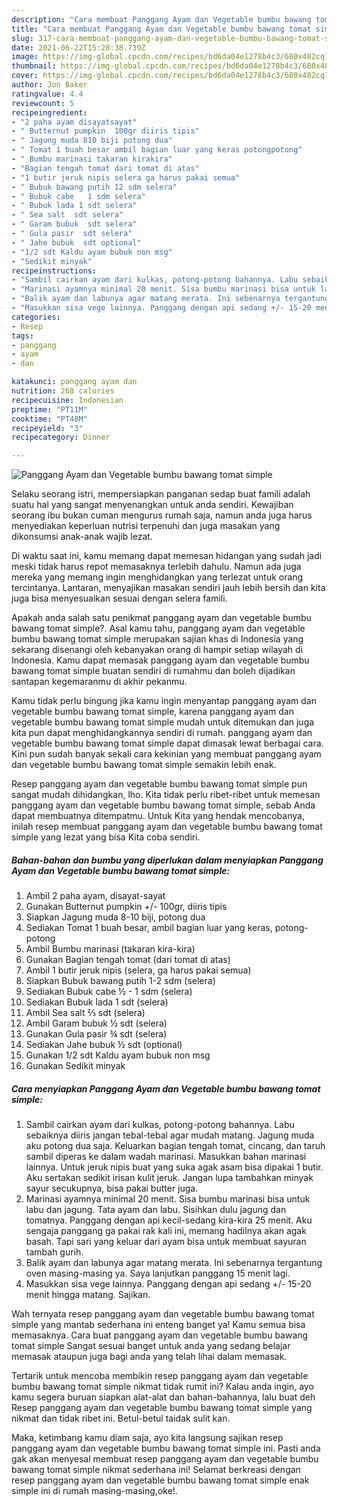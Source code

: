 ```yaml
---
description: "Cara membuat Panggang Ayam dan Vegetable bumbu bawang tomat simple yang enak dan Mudah Dibuat"
title: "Cara membuat Panggang Ayam dan Vegetable bumbu bawang tomat simple yang enak dan Mudah Dibuat"
slug: 317-cara-membuat-panggang-ayam-dan-vegetable-bumbu-bawang-tomat-simple-yang-enak-dan-mudah-dibuat
date: 2021-06-22T15:28:38.739Z
image: https://img-global.cpcdn.com/recipes/bd6da04e1278b4c3/680x482cq70/panggang-ayam-dan-vegetable-bumbu-bawang-tomat-simple-foto-resep-utama.jpg
thumbnail: https://img-global.cpcdn.com/recipes/bd6da04e1278b4c3/680x482cq70/panggang-ayam-dan-vegetable-bumbu-bawang-tomat-simple-foto-resep-utama.jpg
cover: https://img-global.cpcdn.com/recipes/bd6da04e1278b4c3/680x482cq70/panggang-ayam-dan-vegetable-bumbu-bawang-tomat-simple-foto-resep-utama.jpg
author: Jon Baker
ratingvalue: 4.4
reviewcount: 5
recipeingredient:
- "2 paha ayam disayatsayat"
- " Butternut pumpkin  100gr diiris tipis"
- " Jagung muda 810 biji potong dua"
- " Tomat 1 buah besar ambil bagian luar yang keras potongpotong"
- " Bumbu marinasi takaran kirakira"
- "Bagian tengah tomat dari tomat di atas"
- "1 butir jeruk nipis selera ga harus pakai semua"
- " Bubuk bawang putih 12 sdm selera"
- " Bubuk cabe   1 sdm selera"
- " Bubuk lada 1 sdt selera"
- " Sea salt  sdt selera"
- " Garam bubuk  sdt selera"
- " Gula pasir  sdt selera"
- " Jahe bubuk  sdt optional"
- "1/2 sdt Kaldu ayam bubuk non msg"
- "Sedikit minyak"
recipeinstructions:
- "Sambil cairkan ayam dari kulkas, potong-potong bahannya. Labu sebaiknya diiris jangan tebal-tebal agar mudah matang. Jagung muda aku potong dua saja. Keluarkan bagian tengah tomat, cincang, dan taruh sambil diperas ke dalam wadah marinasi. Masukkan bahan marinasi lainnya. Untuk jeruk nipis buat yang suka agak asam bisa dipakai 1 butir. Aku sertakan sedikit irisan kulit jeruk. Jangan lupa tambahkan minyak sayur secukupnya, bisa pakai butter juga."
- "Marinasi ayamnya minimal 20 menit. Sisa bumbu marinasi bisa untuk labu dan jagung. Tata ayam dan labu. Sisihkan dulu jagung dan tomatnya. Panggang dengan api kecil-sedang kira-kira 25 menit. Aku sengaja panggang ga pakai rak kali ini, memang hadilnya akan agak basah. Tapi sari yang keluar dari ayam bisa untuk membuat sayuran tambah gurih."
- "Balik ayam dan labunya agar matang merata. Ini sebenarnya tergantung oven masing-masing ya. Saya lanjutkan panggang 15 menit lagi."
- "Masukkan sisa vege lainnya. Panggang dengan api sedang +/- 15-20 menit hingga matang. Sajikan."
categories:
- Resep
tags:
- panggang
- ayam
- dan

katakunci: panggang ayam dan 
nutrition: 268 calories
recipecuisine: Indonesian
preptime: "PT11M"
cooktime: "PT48M"
recipeyield: "3"
recipecategory: Dinner

---
```



![Panggang Ayam dan Vegetable bumbu bawang tomat simple](https://img-global.cpcdn.com/recipes/bd6da04e1278b4c3/680x482cq70/panggang-ayam-dan-vegetable-bumbu-bawang-tomat-simple-foto-resep-utama.jpg)

Selaku seorang istri, mempersiapkan panganan sedap buat famili adalah suatu hal yang sangat menyenangkan untuk anda sendiri. Kewajiban seorang ibu bukan cuman mengurus rumah saja, namun anda juga harus menyediakan keperluan nutrisi terpenuhi dan juga masakan yang dikonsumsi anak-anak wajib lezat.

Di waktu  saat ini, kamu memang dapat memesan hidangan yang sudah jadi meski tidak harus repot memasaknya terlebih dahulu. Namun ada juga mereka yang memang ingin menghidangkan yang terlezat untuk orang tercintanya. Lantaran, menyajikan masakan sendiri jauh lebih bersih dan kita juga bisa menyesuaikan sesuai dengan selera famili. 



Apakah anda salah satu penikmat panggang ayam dan vegetable bumbu bawang tomat simple?. Asal kamu tahu, panggang ayam dan vegetable bumbu bawang tomat simple merupakan sajian khas di Indonesia yang sekarang disenangi oleh kebanyakan orang di hampir setiap wilayah di Indonesia. Kamu dapat memasak panggang ayam dan vegetable bumbu bawang tomat simple buatan sendiri di rumahmu dan boleh dijadikan santapan kegemaranmu di akhir pekanmu.

Kamu tidak perlu bingung jika kamu ingin menyantap panggang ayam dan vegetable bumbu bawang tomat simple, karena panggang ayam dan vegetable bumbu bawang tomat simple mudah untuk ditemukan dan juga kita pun dapat menghidangkannya sendiri di rumah. panggang ayam dan vegetable bumbu bawang tomat simple dapat dimasak lewat berbagai cara. Kini pun sudah banyak sekali cara kekinian yang membuat panggang ayam dan vegetable bumbu bawang tomat simple semakin lebih enak.

Resep panggang ayam dan vegetable bumbu bawang tomat simple pun sangat mudah dihidangkan, lho. Kita tidak perlu ribet-ribet untuk memesan panggang ayam dan vegetable bumbu bawang tomat simple, sebab Anda dapat membuatnya ditempatmu. Untuk Kita yang hendak mencobanya, inilah resep membuat panggang ayam dan vegetable bumbu bawang tomat simple yang lezat yang bisa Kita coba sendiri.

<!--inarticleads1-->

##### Bahan-bahan dan bumbu yang diperlukan dalam menyiapkan Panggang Ayam dan Vegetable bumbu bawang tomat simple:

1. Ambil 2 paha ayam, disayat-sayat
1. Gunakan  Butternut pumpkin +/- 100gr, diiris tipis
1. Siapkan  Jagung muda 8-10 biji, potong dua
1. Sediakan  Tomat 1 buah besar, ambil bagian luar yang keras, potong-potong
1. Ambil  Bumbu marinasi (takaran kira-kira)
1. Gunakan Bagian tengah tomat (dari tomat di atas)
1. Ambil 1 butir jeruk nipis (selera, ga harus pakai semua)
1. Siapkan  Bubuk bawang putih 1-2 sdm (selera)
1. Sediakan  Bubuk cabe ½ - 1 sdm (selera)
1. Sediakan  Bubuk lada 1 sdt (selera)
1. Ambil  Sea salt ⅔ sdt (selera)
1. Ambil  Garam bubuk ½ sdt (selera)
1. Gunakan  Gula pasir ¾ sdt (selera)
1. Sediakan  Jahe bubuk ½ sdt (optional)
1. Gunakan 1/2 sdt Kaldu ayam bubuk non msg
1. Gunakan Sedikit minyak




<!--inarticleads2-->

##### Cara menyiapkan Panggang Ayam dan Vegetable bumbu bawang tomat simple:

1. Sambil cairkan ayam dari kulkas, potong-potong bahannya. Labu sebaiknya diiris jangan tebal-tebal agar mudah matang. Jagung muda aku potong dua saja. Keluarkan bagian tengah tomat, cincang, dan taruh sambil diperas ke dalam wadah marinasi. Masukkan bahan marinasi lainnya. Untuk jeruk nipis buat yang suka agak asam bisa dipakai 1 butir. Aku sertakan sedikit irisan kulit jeruk. Jangan lupa tambahkan minyak sayur secukupnya, bisa pakai butter juga.
1. Marinasi ayamnya minimal 20 menit. Sisa bumbu marinasi bisa untuk labu dan jagung. Tata ayam dan labu. Sisihkan dulu jagung dan tomatnya. Panggang dengan api kecil-sedang kira-kira 25 menit. Aku sengaja panggang ga pakai rak kali ini, memang hadilnya akan agak basah. Tapi sari yang keluar dari ayam bisa untuk membuat sayuran tambah gurih.
1. Balik ayam dan labunya agar matang merata. Ini sebenarnya tergantung oven masing-masing ya. Saya lanjutkan panggang 15 menit lagi.
1. Masukkan sisa vege lainnya. Panggang dengan api sedang +/- 15-20 menit hingga matang. Sajikan.




Wah ternyata resep panggang ayam dan vegetable bumbu bawang tomat simple yang mantab sederhana ini enteng banget ya! Kamu semua bisa memasaknya. Cara buat panggang ayam dan vegetable bumbu bawang tomat simple Sangat sesuai banget untuk anda yang sedang belajar memasak ataupun juga bagi anda yang telah lihai dalam memasak.

Tertarik untuk mencoba membikin resep panggang ayam dan vegetable bumbu bawang tomat simple nikmat tidak rumit ini? Kalau anda ingin, ayo kamu segera buruan siapkan alat-alat dan bahan-bahannya, lalu buat deh Resep panggang ayam dan vegetable bumbu bawang tomat simple yang nikmat dan tidak ribet ini. Betul-betul taidak sulit kan. 

Maka, ketimbang kamu diam saja, ayo kita langsung sajikan resep panggang ayam dan vegetable bumbu bawang tomat simple ini. Pasti anda gak akan menyesal membuat resep panggang ayam dan vegetable bumbu bawang tomat simple nikmat sederhana ini! Selamat berkreasi dengan resep panggang ayam dan vegetable bumbu bawang tomat simple enak simple ini di rumah masing-masing,oke!.

